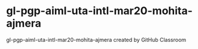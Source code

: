 # gl-pgp-aiml-uta-intl-mar20-mohita-ajmera
gl-pgp-aiml-uta-intl-mar20-mohita-ajmera created by GitHub Classroom
